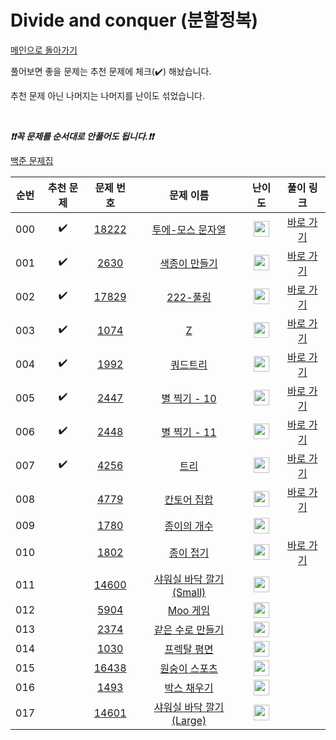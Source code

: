 # Divide and conquer (분할정복)

[메인으로 돌아가기](https://github.com/tony9402/baekjoon)

풀어보면 좋을 문제는 추천 문제에 체크(:heavy_check_mark:) 해놨습니다.

추천 문제 아닌 나머지는 나머지를 난이도 섞었습니다.

<br>

***❗️❗️꼭 문제를 순서대로 안풀어도 됩니다.❗️❗️***

[백준 문제집](https://www.acmicpc.net/workbook/view/7275)


|순번|추천 문제|문제 번호|문제 이름|난이도|풀이 링크|
|:--:|:--:|:--:|:--:|:--:|:--:|
|000|:heavy_check_mark:|<a href="https://www.acmicpc.net/problem/18222" target="_blank">18222</a>|<a href="https://www.acmicpc.net/problem/18222" target="_blank">투에-모스 문자열</a>|<img height="25px" width="25px" src="https://static.solved.ac/tier_small/9.svg"/>|<a href="./../../solution/divide_and_conquer/18222/main.py" target="_blank">바로 가기</a>|
|001|:heavy_check_mark:|<a href="https://www.acmicpc.net/problem/2630" target="_blank">2630</a>|<a href="https://www.acmicpc.net/problem/2630" target="_blank">색종이 만들기</a>|<img height="25px" width="25px" src="https://static.solved.ac/tier_small/9.svg"/>|<a href="./../../solution/divide_and_conquer/2630/main.py" target="_blank">바로 가기</a>|
|002|:heavy_check_mark:|<a href="https://www.acmicpc.net/problem/17829" target="_blank">17829</a>|<a href="https://www.acmicpc.net/problem/17829" target="_blank">222-풀링</a>|<img height="25px" width="25px" src="https://static.solved.ac/tier_small/9.svg"/>|<a href="./../../solution/divide_and_conquer/17829/main.py" target="_blank">바로 가기</a>|
|003|:heavy_check_mark:|<a href="https://www.acmicpc.net/problem/1074" target="_blank">1074</a>|<a href="https://www.acmicpc.net/problem/1074" target="_blank">Z</a>|<img height="25px" width="25px" src="https://static.solved.ac/tier_small/10.svg"/>|<a href="./../../solution/divide_and_conquer/1074/main.py" target="_blank">바로 가기</a>|
|004|:heavy_check_mark:|<a href="https://www.acmicpc.net/problem/1992" target="_blank">1992</a>|<a href="https://www.acmicpc.net/problem/1992" target="_blank">쿼드트리</a>|<img height="25px" width="25px" src="https://static.solved.ac/tier_small/10.svg"/>|<a href="./../../solution/divide_and_conquer/1992/main.py" target="_blank">바로 가기</a>|
|005|:heavy_check_mark:|<a href="https://www.acmicpc.net/problem/2447" target="_blank">2447</a>|<a href="https://www.acmicpc.net/problem/2447" target="_blank">별 찍기 - 10</a>|<img height="25px" width="25px" src="https://static.solved.ac/tier_small/11.svg"/>|<a href="./../../solution/divide_and_conquer/2447/main.py" target="_blank">바로 가기</a>|
|006|:heavy_check_mark:|<a href="https://www.acmicpc.net/problem/2448" target="_blank">2448</a>|<a href="https://www.acmicpc.net/problem/2448" target="_blank">별 찍기 - 11</a>|<img height="25px" width="25px" src="https://static.solved.ac/tier_small/12.svg"/>|<a href="./../../solution/divide_and_conquer/2448/main.py" target="_blank">바로 가기</a>|
|007|:heavy_check_mark:|<a href="https://www.acmicpc.net/problem/4256" target="_blank">4256</a>|<a href="https://www.acmicpc.net/problem/4256" target="_blank">트리</a>|<img height="25px" width="25px" src="https://static.solved.ac/tier_small/14.svg"/>|<a href="./../../solution/divide_and_conquer/4256/main.py" target="_blank">바로 가기</a>|
|008||<a href="https://www.acmicpc.net/problem/4779" target="_blank">4779</a>|<a href="https://www.acmicpc.net/problem/4779" target="_blank">칸토어 집합</a>|<img height="25px" width="25px" src="https://static.solved.ac/tier_small/8.svg"/>|<a href="./../../solution/divide_and_conquer/4779/main.py" target="_blank">바로 가기</a>|
|009||<a href="https://www.acmicpc.net/problem/1780" target="_blank">1780</a>|<a href="https://www.acmicpc.net/problem/1780" target="_blank">종이의 개수</a>|<img height="25px" width="25px" src="https://static.solved.ac/tier_small/9.svg"/>||
|010||<a href="https://www.acmicpc.net/problem/1802" target="_blank">1802</a>|<a href="https://www.acmicpc.net/problem/1802" target="_blank">종이 접기</a>|<img height="25px" width="25px" src="https://static.solved.ac/tier_small/10.svg"/>|<a href="./../../solution/divide_and_conquer/1802/main.py" target="_blank">바로 가기</a>|
|011||<a href="https://www.acmicpc.net/problem/14600" target="_blank">14600</a>|<a href="https://www.acmicpc.net/problem/14600" target="_blank">샤워실 바닥 깔기 (Small)</a>|<img height="25px" width="25px" src="https://static.solved.ac/tier_small/10.svg"/>||
|012||<a href="https://www.acmicpc.net/problem/5904" target="_blank">5904</a>|<a href="https://www.acmicpc.net/problem/5904" target="_blank">Moo 게임</a>|<img height="25px" width="25px" src="https://static.solved.ac/tier_small/11.svg"/>||
|013||<a href="https://www.acmicpc.net/problem/2374" target="_blank">2374</a>|<a href="https://www.acmicpc.net/problem/2374" target="_blank">같은 수로 만들기</a>|<img height="25px" width="25px" src="https://static.solved.ac/tier_small/12.svg"/>||
|014||<a href="https://www.acmicpc.net/problem/1030" target="_blank">1030</a>|<a href="https://www.acmicpc.net/problem/1030" target="_blank">프렉탈 평면</a>|<img height="25px" width="25px" src="https://static.solved.ac/tier_small/13.svg"/>||
|015||<a href="https://www.acmicpc.net/problem/16438" target="_blank">16438</a>|<a href="https://www.acmicpc.net/problem/16438" target="_blank">원숭이 스포츠</a>|<img height="25px" width="25px" src="https://static.solved.ac/tier_small/13.svg"/>||
|016||<a href="https://www.acmicpc.net/problem/1493" target="_blank">1493</a>|<a href="https://www.acmicpc.net/problem/1493" target="_blank">박스 채우기</a>|<img height="25px" width="25px" src="https://static.solved.ac/tier_small/14.svg"/>||
|017||<a href="https://www.acmicpc.net/problem/14601" target="_blank">14601</a>|<a href="https://www.acmicpc.net/problem/14601" target="_blank">샤워실 바닥 깔기 (Large)</a>|<img height="25px" width="25px" src="https://static.solved.ac/tier_small/16.svg"/>||